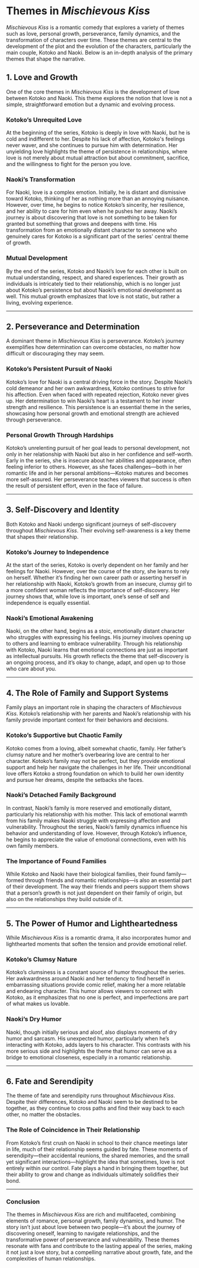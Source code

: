 # Themes in *Mischievous Kiss*

*Mischievous Kiss* is a romantic comedy that explores a variety of themes such as love, personal growth, perseverance, family dynamics, and the transformation of characters over time. These themes are central to the development of the plot and the evolution of the characters, particularly the main couple, Kotoko and Naoki. Below is an in-depth analysis of the primary themes that shape the narrative.

## 1. **Love and Growth**

One of the core themes in *Mischievous Kiss* is the development of love between Kotoko and Naoki. This theme explores the notion that love is not a simple, straightforward emotion but a dynamic and evolving process.

### **Kotoko’s Unrequited Love**

At the beginning of the series, Kotoko is deeply in love with Naoki, but he is cold and indifferent to her. Despite his lack of affection, Kotoko's feelings never waver, and she continues to pursue him with determination. Her unyielding love highlights the theme of persistence in relationships, where love is not merely about mutual attraction but about commitment, sacrifice, and the willingness to fight for the person you love.

### **Naoki’s Transformation**

For Naoki, love is a complex emotion. Initially, he is distant and dismissive toward Kotoko, thinking of her as nothing more than an annoying nuisance. However, over time, he begins to notice Kotoko’s sincerity, her resilience, and her ability to care for him even when he pushes her away. Naoki’s journey is about discovering that love is not something to be taken for granted but something that grows and deepens with time. His transformation from an emotionally distant character to someone who genuinely cares for Kotoko is a significant part of the series' central theme of growth.

### **Mutual Development**

By the end of the series, Kotoko and Naoki’s love for each other is built on mutual understanding, respect, and shared experiences. Their growth as individuals is intricately tied to their relationship, which is no longer just about Kotoko’s persistence but about Naoki’s emotional development as well. This mutual growth emphasizes that love is not static, but rather a living, evolving experience.

---

## 2. **Perseverance and Determination**

A dominant theme in *Mischievous Kiss* is perseverance. Kotoko’s journey exemplifies how determination can overcome obstacles, no matter how difficult or discouraging they may seem.

### **Kotoko’s Persistent Pursuit of Naoki**

Kotoko’s love for Naoki is a central driving force in the story. Despite Naoki’s cold demeanor and her own awkwardness, Kotoko continues to strive for his affection. Even when faced with repeated rejection, Kotoko never gives up. Her determination to win Naoki’s heart is a testament to her inner strength and resilience. This persistence is an essential theme in the series, showcasing how personal growth and emotional strength are achieved through perseverance.

### **Personal Growth Through Hardships**

Kotoko’s unrelenting pursuit of her goal leads to personal development, not only in her relationship with Naoki but also in her confidence and self-worth. Early in the series, she is insecure about her abilities and appearance, often feeling inferior to others. However, as she faces challenges—both in her romantic life and in her personal ambitions—Kotoko matures and becomes more self-assured. Her perseverance teaches viewers that success is often the result of persistent effort, even in the face of failure.

---

## 3. **Self-Discovery and Identity**

Both Kotoko and Naoki undergo significant journeys of self-discovery throughout *Mischievous Kiss*. Their evolving self-awareness is a key theme that shapes their relationship.

### **Kotoko’s Journey to Independence**

At the start of the series, Kotoko is overly dependent on her family and her feelings for Naoki. However, over the course of the story, she learns to rely on herself. Whether it’s finding her own career path or asserting herself in her relationship with Naoki, Kotoko’s growth from an insecure, clumsy girl to a more confident woman reflects the importance of self-discovery. Her journey shows that, while love is important, one’s sense of self and independence is equally essential.

### **Naoki’s Emotional Awakening**

Naoki, on the other hand, begins as a stoic, emotionally distant character who struggles with expressing his feelings. His journey involves opening up to others and learning to embrace vulnerability. Through his relationship with Kotoko, Naoki learns that emotional connections are just as important as intellectual pursuits. His growth reflects the theme that self-discovery is an ongoing process, and it’s okay to change, adapt, and open up to those who care about you.

---

## 4. **The Role of Family and Support Systems**

Family plays an important role in shaping the characters of *Mischievous Kiss*. Kotoko’s relationship with her parents and Naoki’s relationship with his family provide important context for their behaviors and decisions.

### **Kotoko’s Supportive but Chaotic Family**

Kotoko comes from a loving, albeit somewhat chaotic, family. Her father’s clumsy nature and her mother’s overbearing love are central to her character. Kotoko’s family may not be perfect, but they provide emotional support and help her navigate the challenges in her life. Their unconditional love offers Kotoko a strong foundation on which to build her own identity and pursue her dreams, despite the setbacks she faces.

### **Naoki’s Detached Family Background**

In contrast, Naoki’s family is more reserved and emotionally distant, particularly his relationship with his mother. This lack of emotional warmth from his family makes Naoki struggle with expressing affection and vulnerability. Throughout the series, Naoki’s family dynamics influence his behavior and understanding of love. However, through Kotoko’s influence, he begins to appreciate the value of emotional connections, even with his own family members.

### **The Importance of Found Families**

While Kotoko and Naoki have their biological families, their found family—formed through friends and romantic relationships—is also an essential part of their development. The way their friends and peers support them shows that a person’s growth is not just dependent on their family of origin, but also on the relationships they build outside of it. 

---

## 5. **The Power of Humor and Lightheartedness**

While *Mischievous Kiss* is a romantic drama, it also incorporates humor and lighthearted moments that soften the tension and provide emotional relief.

### **Kotoko’s Clumsy Nature**

Kotoko’s clumsiness is a constant source of humor throughout the series. Her awkwardness around Naoki and her tendency to find herself in embarrassing situations provide comic relief, making her a more relatable and endearing character. This humor allows viewers to connect with Kotoko, as it emphasizes that no one is perfect, and imperfections are part of what makes us lovable.

### **Naoki’s Dry Humor**

Naoki, though initially serious and aloof, also displays moments of dry humor and sarcasm. His unexpected humor, particularly when he’s interacting with Kotoko, adds layers to his character. This contrasts with his more serious side and highlights the theme that humor can serve as a bridge to emotional closeness, especially in a romantic relationship.

---

## 6. **Fate and Serendipity**

The theme of fate and serendipity runs throughout *Mischievous Kiss*. Despite their differences, Kotoko and Naoki seem to be destined to be together, as they continue to cross paths and find their way back to each other, no matter the obstacles.

### **The Role of Coincidence in Their Relationship**

From Kotoko’s first crush on Naoki in school to their chance meetings later in life, much of their relationship seems guided by fate. These moments of serendipity—their accidental reunions, the shared memories, and the small yet significant interactions—highlight the idea that sometimes, love is not entirely within our control. Fate plays a hand in bringing them together, but their ability to grow and change as individuals ultimately solidifies their bond.

---

### Conclusion

The themes in *Mischievous Kiss* are rich and multifaceted, combining elements of romance, personal growth, family dynamics, and humor. The story isn’t just about love between two people—it’s about the journey of discovering oneself, learning to navigate relationships, and the transformative power of perseverance and vulnerability. These themes resonate with fans and contribute to the lasting appeal of the series, making it not just a love story, but a compelling narrative about growth, fate, and the complexities of human relationships.

